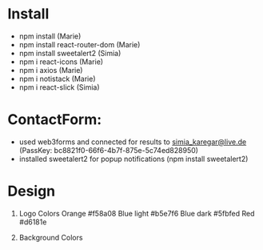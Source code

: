 # Install
- npm install (Marie)
- npm install react-router-dom (Marie)
- npm install sweetalert2 (Simia)
- npm i react-icons (Marie)
- npm i axios (Marie)
- npm i notistack (Marie)
- npm i react-slick (Simia)

# ContactForm:
- used web3forms and connected for results to simia_karegar@live.de
  (PassKey: bc8821f0-66f6-4b7f-875e-5c74ed828950)
- installed sweetalert2 for popup notifications
  (npm install sweetalert2)

# Design
  1. Logo Colors
     Orange #f58a08
     Blue light #b5e7f6
     Blue dark #5fbfed
     Red #d6181e

  2. Background Colors
     

